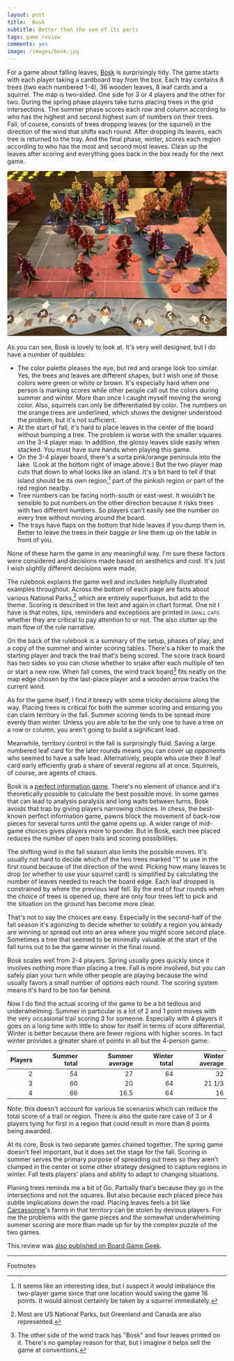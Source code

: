 ```yaml
---
layout: post
title:  Bosk
subtitle: Better than the sum of its parts
tags: game review
comments: yes
image: /images/bosk.jpg
---
```


For a game about falling leaves,
[Bosk](https://floodgate.games/products/bosk) is surprisingly
tidy. The game starts with each player taking a cardboard tray from
the box. Each tray contains 8 trees (two each numbered 1-4), 36 wooden
leaves, 8 leaf cards and a squirrel. The map is two-sided. One side
for 3 or 4 players and the other for two. During the spring phase
players take turns placing trees in the grid intersections. The summer
phase scores each row and column according to who has the highest and
second highest sum of numbers on their trees. Fall, of course,
consists of trees dropping leaves (or the squirrel) in the direction
of the wind that shifts each round. After dropping its leaves, each
tree is returned to the tray. And the final phase, winter, scores each
region according to who has the most and second most leaves. Clean up
the leaves after scoring and everything goes back in the box ready for
the next game.

![Bosk](/images/bosk.jpg)

As you can see, Bosk is lovely to look at. It's very well designed,
but I do have a number of quibbles:

* The color palette pleases the eye, but red and orange look too
  similar. Yes, the trees and leaves are different shapes, but I wish
  one of those colors were green or white or brown. It's especially
  hard when one person is marking scores while other people call out
  the colors during summer and winter. More than once I caught myself
  moving the wrong color. Also, squirrels can only be differentiated
  by color. The numbers on the orange trees are underlined, which
  shows the designer understood the problem, but it's not sufficient.
* At the start of fall, it's hard to place leaves in the center of the
  board without bumping a tree. The problem is worse with the smaller
  squares on the 3-4 player map. In addition, the glossy leaves slide
  easily when stacked. You must have sure hands when playing this game.
* On the 3-4 player board, there's a sorta pink/orange peninsula into
  the lake. (Look at the bottom right of image above.) But the two
  player map cuts that down to what looks like an island. It's a bit
  hard to tell if that island should be its own region,[^1] part of
  the pinkish region or part of the red region nearby.
* Tree numbers can be facing north-south or east-west. It wouldn't be
  sensible to put numbers on the other direction because it risks
  trees with two different numbers. So players can't easily see the
  number on every tree without moving around the board.
* The trays have flaps on the bottom that hide leaves if you dump them
  in. Better to leave the trees in their baggie or line them up on the
  table in front of you.
  
None of these harm the game in any meaningful way. I'm sure these
factors were considered and decisions made based on aesthetics and
cost. It's just I wish slightly different decisions were made.

The rulebook explains the game well and includes helpfully illustrated
examples throughout. Across the bottom of each page are facts about
various National Parks,[^2] which are entirely superfluous, but add to the
theme. Scoring is described in the text and again in chart format. One
nit I have is that notes, tips, reminders and exceptions are printed
in <font style="font-variant: small-caps">small caps</font> whether
they are critical to pay attention to or not. The also clutter up the
main flow of the rule narrative.

On the back of the rulebook is a summary of the setup, phases of play,
and a copy of the summer and winter scoring tables. There's a hiker to
mark the starting player and track the trail that's being scored. The
score track board has two sides so you can chose whether to snake
after each multiple of ten or start a new row. When fall comes, the
wind track board[^3] fits neatly on the map edge chosen by the
last-place player and a wooden arrow tracks the current wind.

As for the game itself, I find it breezy with some tricky decisions
along the way. Placing trees is critical for both the summer scoring
and ensuring you can claim territory in the fall. Summer scoring tends
to be spread more evenly than winter. Unless you are able to be the
only one to have a tree on a row or column, you aren't going to build
a significant lead.

Meanwhile, territory control in the fall is surprisingly fluid. Saving
a large numbered leaf card for the later rounds means you can cover up
opponents who seemed to have a safe lead. Alternatively, people who
use their 8 leaf card early efficiently grab a share of several
regions all at once. Squirrels, of course, are agents of chaos. 

Bosk is a [perfect information
game](https://en.wikipedia.org/wiki/Perfect_information). There's no
element of chance and it's theoretically possible to calculate the
best possible move. In some games that can lead to analysis paralysis
and long waits between turns. Bosk avoids that trap by giving players
narrowing choices. In chess, the best-known perfect information game,
pawns block the movement of back-row pieces for several turns until
the game opens up. A wider range of mid-game choices gives players
more to ponder. But in Bosk, each tree placed reduces the number of
open trails and scoring possibilities.

The shifting wind in the fall season also limits the possible
moves. It's usually not hard to decide which of the two trees marked
"1" to use in the first round because of the direction of the
wind. Picking how many leaves to drop (or whether to use your squirrel
card) is simplified by calculating the number of leaves needed to
reach the board edge. Each leaf dropped is constrained by where the
previous leaf fell. By the end of four rounds when the choice of trees
is opened up, there are only four trees left to pick and the situation
on the ground has become more clear.

That's not to say the choices are easy. Especially in the second-half
of the fall season it's agonizing to decide whether to solidify a
region you already are winning or spread out into an area where you
might score second place. Sometimes a tree that seemed to be minimally
valuable at the start of the fall turns out to be the game winner in
the final round.

Bosk scales well from 2-4 players. Spring usually goes quickly since
it involves nothing more than placing a tree. Fall is more involved,
but you can safely plan your turn while other people are playing
because the wind usually favors a small number of options each
round. The scoring system means it's hard to be too far behind.

Now I do find the actual scoring of the game to be a bit tedious and
underwhelming. Summer in particular is a lot of 2 and 1 point moves
with the very occasional trail scoring 3 for someone. Especially with
4 players it goes on a long time with little to show for itself in
terms of score differential. Winter is better because there are fewer
regions with higher scores.  In fact winter provides a greater share
of points in all but the 4-person game:

Players | Summer total | Summer average | Winter total | Winter average
------: | -----------: | -------------: | -----------: | -------------:
2       |           54 |           27   |           64 |             32
3       |           60 |           20   |           64 |         21 1/3
4       |           66 |           16.5 |           64 |             16

Note: this doesn't account for various tie scenarios which can reduce
the total score of a trail or region. There is also the quite rare
case of 3 or 4 players tying for first in a region that could result
in more than 8 points being awarded.

At its core, Bosk is two separate games chained together. The spring
game doesn't feel important, but it does set the stage for the
fall. Scoring in summer serves the primary purpose of spreading out
trees so they aren't clumped in the center or some other strategy
designed to capture regions in winter. Fall tests players' plans and
ability to adapt to changing situations.

Planing trees reminds me a bit of Go. Partially that's because they go
in the intersections and not the squares. But also because each placed
piece has subtle implications down the road. Placing leaves feels a
bit like [Carcassonne](/2020/03/25/carcassonne-review.html)'s farms in
that territory can be stolen by devious players. For me the problems
with the game pieces and the somewhat underwhelming summer scoring are
more than made up for by the complex puzzle of the two games.

This review was [also published on Board Game
Geek](https://boardgamegeek.com/thread/2760960/article/38875200#38875200).

---

Footnotes

[^1]: It seems like an interesting idea, but I suspect it would
    imbalance the two-player game since that one location would swing
    the game 16 points. It would almost certainly be taken by a
    squirrel immediately.
    
[^2]: Most are US National Parks, but Greenland and Canada are also
    represented.

[^3]: The other side of the wind track has "Bosk" and four leaves
    printed on it. There's no gamplay reason for that, but I imagine
    it helps sell the game at conventions.
